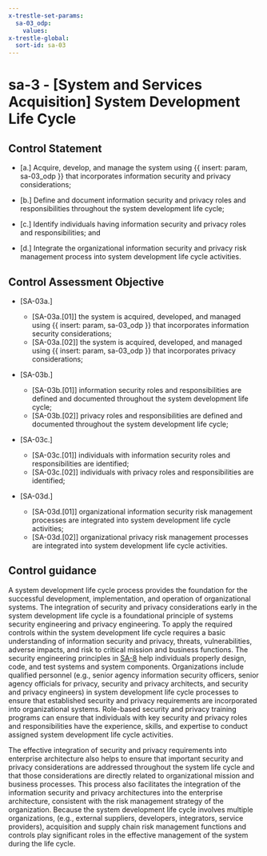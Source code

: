 ```yaml
---
x-trestle-set-params:
  sa-03_odp:
    values:
x-trestle-global:
  sort-id: sa-03
---
```


# sa-3 - \[System and Services Acquisition\] System Development Life Cycle

## Control Statement

- \[a.\] Acquire, develop, and manage the system using {{ insert: param, sa-03_odp }} that incorporates information security and privacy considerations;

- \[b.\] Define and document information security and privacy roles and responsibilities throughout the system development life cycle;

- \[c.\] Identify individuals having information security and privacy roles and responsibilities; and

- \[d.\] Integrate the organizational information security and privacy risk management process into system development life cycle activities.

## Control Assessment Objective

- \[SA-03a.\]

  - \[SA-03a.[01]\] the system is acquired, developed, and managed using {{ insert: param, sa-03_odp }} that incorporates information security considerations;
  - \[SA-03a.[02]\] the system is acquired, developed, and managed using {{ insert: param, sa-03_odp }} that incorporates privacy considerations;

- \[SA-03b.\]

  - \[SA-03b.[01]\] information security roles and responsibilities are defined and documented throughout the system development life cycle;
  - \[SA-03b.[02]\] privacy roles and responsibilities are defined and documented throughout the system development life cycle;

- \[SA-03c.\]

  - \[SA-03c.[01]\] individuals with information security roles and responsibilities are identified;
  - \[SA-03c.[02]\] individuals with privacy roles and responsibilities are identified;

- \[SA-03d.\]

  - \[SA-03d.[01]\] organizational information security risk management processes are integrated into system development life cycle activities;
  - \[SA-03d.[02]\] organizational privacy risk management processes are integrated into system development life cycle activities.

## Control guidance

A system development life cycle process provides the foundation for the successful development, implementation, and operation of organizational systems. The integration of security and privacy considerations early in the system development life cycle is a foundational principle of systems security engineering and privacy engineering. To apply the required controls within the system development life cycle requires a basic understanding of information security and privacy, threats, vulnerabilities, adverse impacts, and risk to critical mission and business functions. The security engineering principles in [SA-8](#sa-8) help individuals properly design, code, and test systems and system components. Organizations include qualified personnel (e.g., senior agency information security officers, senior agency officials for privacy, security and privacy architects, and security and privacy engineers) in system development life cycle processes to ensure that established security and privacy requirements are incorporated into organizational systems. Role-based security and privacy training programs can ensure that individuals with key security and privacy roles and responsibilities have the experience, skills, and expertise to conduct assigned system development life cycle activities.

The effective integration of security and privacy requirements into enterprise architecture also helps to ensure that important security and privacy considerations are addressed throughout the system life cycle and that those considerations are directly related to organizational mission and business processes. This process also facilitates the integration of the information security and privacy architectures into the enterprise architecture, consistent with the risk management strategy of the organization. Because the system development life cycle involves multiple organizations, (e.g., external suppliers, developers, integrators, service providers), acquisition and supply chain risk management functions and controls play significant roles in the effective management of the system during the life cycle.
